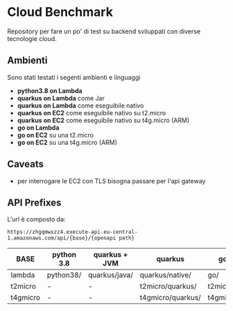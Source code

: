 # Cloud Benchmark

Repository per fare un po' di test su backend sviluppati con diverse tecnologie cloud.

## Ambienti

Sono stati testati i segenti ambienti e linguaggi

- **python3.8 on Lambda**
- **quarkus on Lambda** come Jar
- **quarkus on Lambda** come eseguibile nativo
- **quarkus on EC2** come eseguibile nativo su t2.micro
- **quarkus on EC2** come eseguibile nativo su t4g.micro (ARM)
- **go on Lambda**
- **go on EC2** su una t2.micro
- **go on EC2** su una t4g.micro (ARM)

## Caveats

- per interrogare le EC2 con TLS bisogna passare per l'api gateway

## API Prefixes

L'url è composto da:
```
https://zhgqmwxzz4.execute-api.eu-central-1.amazonaws.com/api/{base}/{openapi path}
```

| **BASE**  | python 3.8 | quarkus + JVM | quarkus           | go 1.6       |
|-----------|------------|---------------|-------------------|--------------|
| lambda    | python38/  | quarkus/java/ | quarkus/native/   | go/          |
| t2micro   | -          | -             | t2micro/quarkus/  | t2micro/go/  |
| t4gmicro  | -          | -             | t4gmicro/quarkus/ | t4gmicro/go/ |

